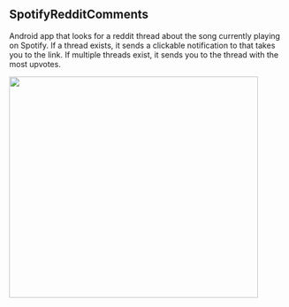 ## SpotifyRedditComments

Android app that looks for a reddit thread about the song currently playing on Spotify. 
If a thread exists, it sends a clickable notification to that takes you to the link.
If multiple threads exist, it sends you to the thread with the most upvotes.

<img width="450" height="400" src="https://i.imgur.com/uLKaZFM.jpg"></img>
